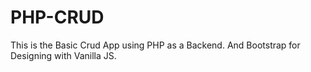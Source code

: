 # PHP-CRUD
This is the Basic Crud App using PHP as a Backend. And Bootstrap for Designing with Vanilla JS.
